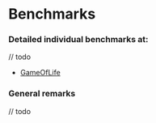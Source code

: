 # Benchmarks

### Detailed individual benchmarks at:
// todo
- [GameOfLife](../code-samples/GameOfLife/README.md)

### General remarks
// todo